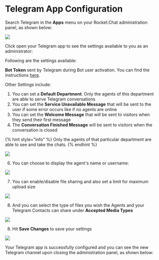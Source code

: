 # Telegram App Configuration

Search Telegram in the **Apps** menu on your Rocket.Chat administration panel, as shown below:

![](../../../../../.gitbook/assets/image%20%28505%29.png)

Click open your Telegram app to see the settings available to you as an administrator: 

Following are the settings available:

**Bot Token** sent by Telegram during Bot user activation. You can find the instructions [here](https://core.telegram.org/bots#6-botfather).

Other Settings include:

1. You can set a **Default Department**. Only the agents of this department are able to serve Telegram conversations
2. You can set the **Service Unavailable Message** that will be sent to the user if some error occurs like if no agents are online
3. You can set the **Welcome Message** that will be sent to visitors when they send their first message
4. The **Conversation Finished Message** will be sent to visitors when the conversation is closed

{% hint style="info" %}
Only the agents of that particular department are able to see and take the chats.
{% endhint %}

 

![](../../../../../.gitbook/assets/image%20%28524%29.png)

6.  You can choose to display the agent's name or username:

![](../../../../../.gitbook/assets/image%20%28399%29.png)

7. You can enable/disable file sharing and also set a limit for maximum upload size

![](../../../../../.gitbook/assets/image%20%28391%29.png)

8. And you can select the type of files you wish the Agents and your Telegram Contacts can share under **Accepted Media Types**

![](../../../../../.gitbook/assets/image%20%28570%29.png)

8. Hit **Save Changes** to save your settings

![](../../../../../.gitbook/assets/image%20%28544%29.png)

Your Telegram app is successfully configured and you can see the new Telegram channel upon closing the administration panel, as shown below:

